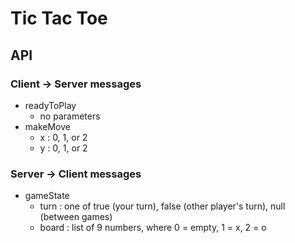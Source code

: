 # Tic Tac Toe

## API

### Client -> Server messages

* readyToPlay
  * no parameters
* makeMove
  * x : 0, 1, or 2
  * y : 0, 1, or 2

### Server -> Client messages

* gameState
  * turn : one of true (your turn), false (other player's turn), null (between games)
  * board : list of 9 numbers, where 0 = empty, 1 = x, 2 = o
